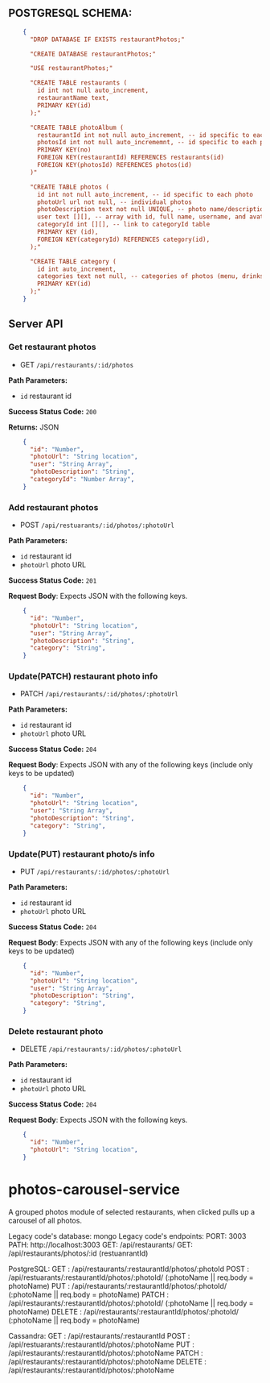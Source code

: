 ## POSTGRESQL SCHEMA:
```json 
    {
      "DROP DATABASE IF EXISTS restaurantPhotos;"

      "CREATE DATABASE restaurantPhotos;"

      "USE restaurantPhotos;"

      "CREATE TABLE restaurants (
        id int not null auto_increment,
        restaurantName text,
        PRIMARY KEY(id)
      );"

      "CREATE TABLE photoAlbum (
        restaurantId int not null auto_increment, -- id specific to each restaurant album
        photosId int not null auto_incrememnt, -- id specific to each photo album
        PRIMARY KEY(no)
        FOREIGN KEY(restaurantId) REFERENCES restaurants(id)
        FOREIGN KEY(photosId) REFERENCES photos(id)
      )"

      "CREATE TABLE photos (
        id int not null auto_increment, -- id specific to each photo
        photoUrl url not null, -- individual photos
        photoDescription text not null UNIQUE, -- photo name/description
        user text [][], -- array with id, full name, username, and avatar in each nested array
        categoryId int [][], -- link to categoryId table
        PRIMARY KEY (id),
        FOREIGN KEY(categoryId) REFERENCES category(id),
      );"

      "CREATE TABLE category (
        id int auto_increment,
        categories text not null, -- categories of photos (menu, drinks, pasta, soups)
        PRIMARY KEY(id)
      );"
    }
```




## Server API


### Get restaurant photos
  * GET `/api/restaurants/:id/photos`

**Path Parameters:**
  * `id` restaurant id

**Success Status Code:** `200`

**Returns:** JSON

```json
    {
      "id": "Number",
      "photoUrl": "String location",
      "user": "String Array",
      "photoDescription": "String",
      "categoryId": "Number Array",
    }
```



### Add restaurant photos
  * POST `/api/restuarants/:id/photos/:photoUrl`
  
**Path Parameters:**
  * `id` restaurant id
  * `photoUrl` photo URL

**Success Status Code:** `201`

**Request Body**: Expects JSON with the following keys.

```json
    {
      "id": "Number",
      "photoUrl": "String location",
      "user": "String Array",
      "photoDescription": "String",
      "category": "String",
    }
```




### Update(PATCH) restaurant photo info
  * PATCH `/api/restaurants/:id/photos/:photoUrl`

**Path Parameters:**
  * `id` restaurant id
  * `photoUrl` photo URL

**Success Status Code:** `204`

**Request Body**: Expects JSON with any of the following keys (include only keys to be updated)

```json
    {
      "id": "Number",
      "photoUrl": "String location",
      "user": "String Array",
      "photoDescription": "String",
      "category": "String",
    }
```



### Update(PUT) restaurant photo/s info
  * PUT `/api/restaurants/:id/photos/:photoUrl`

**Path Parameters:**
  * `id` restaurant id
  * `photoUrl` photo URL

**Success Status Code:** `204`

**Request Body**: Expects JSON with any of the following keys (include only keys to be updated)

```json
    {
      "id": "Number",
      "photoUrl": "String location",
      "user": "String Array",
      "photoDescription": "String",
      "category": "String",
    }
```



### Delete restaurant photo
  * DELETE `/api/restaurants/:id/photos/:photoUrl`

**Path Parameters:**
  * `id` restaurant id
  * `photoUrl` photo URL

**Success Status Code:** `204`

**Request Body**: Expects JSON with the following keys.

```json
    {
      "id": "Number",
      "photoUrl": "String location",
    }
```






# photos-carousel-service
A grouped photos module of selected restaurants, when clicked pulls up a carousel of all photos.

Legacy code's database: mongo
Legacy code's endpoints:
  PORT: 3003
  PATH: http://localhost:3003
  GET: /api/restaurants/
  GET: /api/restaurants/photos/:id (restuanrantId)

PostgreSQL:
GET    : /api/restaurants/:restaurantId/photos/:photoId
POST   : /api/restuarants/:restaurantId/photos/:photoId/ (:photoName || req.body = photoName)
PUT    : /api/restaurants/:restaurantId/photos/:photoId/ (:photoName || req.body = photoName)
PATCH  : /api/restaurants/:restaurantId/photos/:photoId/ (:photoName || req.body = photoName)
DELETE : /api/restaurants/:restaurantId/photos/:photoId/ (:photoName || req.body = photoName)

Cassandra:
GET    : /api/restaurants/:restaurantId
POST   : /api/restuarants/:restaurantId/photos/:photoName
PUT    : /api/restaurants/:restaurantId/photos/:photoName
PATCH  : /api/restaurants/:restaurantId/photos/:photoName
DELETE : /api/restaurants/:restaurantId/photos/:photoName
